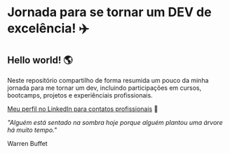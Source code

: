 # Jornada para se tornar um DEV de excelência! :airplane:

## Hello world! :earth_americas:

Neste repositório compartilho de forma resumida um pouco da minha jornada para me tornar um dev, incluindo participações em cursos, bootcamps, projetos e experiênciais profissionais.

[Meu perfil no LinkedIn para contatos profissionais](https://www.linkedin.com/in/cleber-barros-b6251a163/) :handshake:

*"Alguém está sentado na sombra hoje porque alguém plantou uma árvore há muito tempo."*

Warren Buffet




